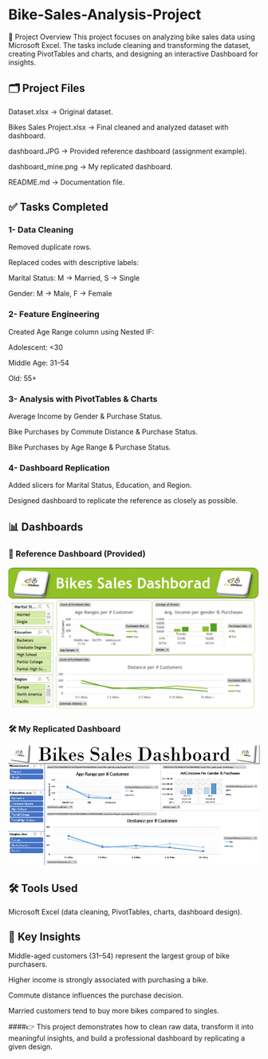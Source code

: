 # Bike-Sales-Analysis-Project

📌 Project Overview  This project focuses on analyzing bike sales data using Microsoft Excel. The tasks include cleaning and transforming the dataset, creating PivotTables and charts, and designing an interactive Dashboard for insights.

## 🗂️ Project Files

Dataset.xlsx → Original dataset.

Bikes Sales Project.xlsx → Final cleaned and analyzed dataset with dashboard.

dashboard.JPG → Provided reference dashboard (assignment example).

dashboard_mine.png → My replicated dashboard.

README.md → Documentation file.

## ✅ Tasks Completed

### 1- Data Cleaning

Removed duplicate rows.

Replaced codes with descriptive labels:

Marital Status: M → Married, S → Single

Gender: M → Male, F → Female

### 2- Feature Engineering

Created Age Range column using Nested IF:

Adolescent: <30

Middle Age: 31–54

Old: 55+

### 3- Analysis with PivotTables & Charts

Average Income by Gender & Purchase Status.

Bike Purchases by Commute Distance & Purchase Status.

Bike Purchases by Age Range & Purchase Status.

### 4- Dashboard Replication

Added slicers for Marital Status, Education, and Region.

Designed dashboard to replicate the reference as closely as possible.

## 📊 Dashboards

### 🎯 Reference Dashboard (Provided)
![Reference Dashboard](dashboard.JPG)

### 🛠️ My Replicated Dashboard
![My Dashboard](dashboard_mine.png)

## 🛠️ Tools Used

Microsoft Excel (data cleaning, PivotTables, charts, dashboard design).

## 📌 Key Insights

Middle-aged customers (31–54) represent the largest group of bike purchasers.

Higher income is strongly associated with purchasing a bike.

Commute distance influences the purchase decision.

Married customers tend to buy more bikes compared to singles.

####👉 This project demonstrates how to clean raw data, transform it into meaningful insights, and build a professional dashboard by replicating a given design.
